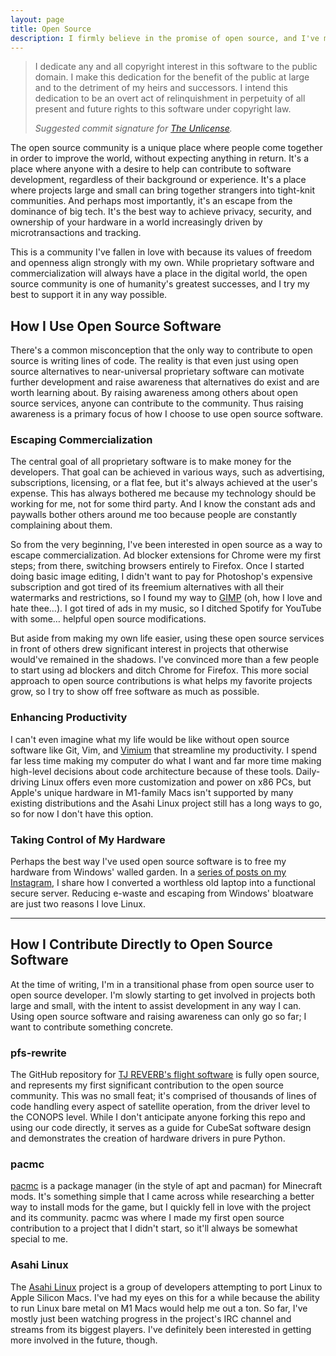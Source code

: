 ```yaml
---
layout: page
title: Open Source
description: I firmly believe in the promise of open source, and I've made many contributions to the libre software community.
---
```


> I dedicate any and all copyright interest in this software to the public domain. I make this dedication for the benefit of the public at large and to the detriment of my heirs and successors. I intend this dedication to be an overt act of relinquishment in perpetuity of all present and future rights to this software under copyright law.
> 
> *Suggested commit signature for [The Unlicense](https://unlicense.org/).*

The open source community is a unique place where people come together in order to improve the world, without expecting anything in return. It's a place where anyone with a desire to help can contribute to software development, regardless of their background or experience. It's a place where projects large and small can bring together strangers into tight-knit communities. And perhaps most importantly, it's an escape from the dominance of big tech. It's the best way to achieve privacy, security, and ownership of your hardware in a world increasingly driven by microtransactions and tracking.

This is a community I've fallen in love with because its values of freedom and openness align strongly with my own. While proprietary software and commercialization will always have a place in the digital world, the open source community is one of humanity's greatest successes, and I try my best to support it in any way possible.

## How I Use Open Source Software

There's a common misconception that the only way to contribute to open source is writing lines of code. The reality is that even just using open source alternatives to near-universal proprietary software can motivate further development and raise awareness that alternatives do exist and are worth learning about. By raising awareness among others about open source services, anyone can contribute to the community. Thus raising awareness is a primary focus of how I choose to use open source software.

### Escaping Commercialization

The central goal of all proprietary software is to make money for the developers. That goal can be achieved in various ways, such as advertising, subscriptions, licensing, or a flat fee, but it's always achieved at the user's expense. This has always bothered me because my technology should be working for me, not for some third party. And I know the constant ads and paywalls bother others around me too because people are constantly complaining about them.

So from the very beginning, I've been interested in open source as a way to escape commercialization. Ad blocker extensions for Chrome were my first steps; from there, switching browsers entirely to Firefox. Once I started doing basic image editing, I didn't want to pay for Photoshop's expensive subscription and got tired of its freemium alternatives with all their watermarks and restrictions, so I found my way to [GIMP](https://www.gimp.org/) (oh, how I love and hate thee…). I got tired of ads in my music, so I ditched Spotify for YouTube with some… helpful open source modifications.

But aside from making my own life easier, using these open source services in front of others drew significant interest in projects that otherwise would've remained in the shadows. I've convinced more than a few people to start using ad blockers and ditch Chrome for Firefox. This more social approach to open source contributions is what helps my favorite projects grow, so I try to show off free software as much as possible.

### Enhancing Productivity

I can't even imagine what my life would be like without open source software like Git, Vim, and [Vimium](https://vimium.github.io/) that streamline my productivity. I spend far less time making my computer do what I want and far more time making high-level decisions about code architecture because of these tools. Daily-driving Linux offers even more customization and power on x86 PCs, but Apple's unique hardware in M1-family Macs isn't supported by many existing distributions and the Asahi Linux project still has a long ways to go, so for now I don't have this option.

### Taking Control of My Hardware

Perhaps the best way I've used open source software is to free my hardware from Windows' walled garden. In a [series of posts on my Instagram](https://www.instagram.com/p/Ccu1AjnuSHp/), I share how I converted a worthless old laptop into a functional secure server. Reducing e-waste and escaping from Windows' bloatware are just two reasons I love Linux.

---

## How I Contribute Directly to Open Source Software

At the time of writing, I'm in a transitional phase from open source user to open source developer. I'm slowly starting to get involved in projects both large and small, with the intent to assist development in any way I can. Using open source software and raising awareness can only go so far; I want to contribute something concrete.

### pfs-rewrite

The GitHub repository for [TJ REVERB's flight software](https://github.com/TJREVERB/pfs-rewrite) is fully open source, and represents my first significant contribution to the open source community. This was no small feat; it's comprised of thousands of lines of code handling every aspect of satellite operation, from the driver level to the CONOPS level. While I don't anticipate anyone forking this repo and using our code directly, it serves as a guide for CubeSat software design and demonstrates the creation of hardware drivers in pure Python.

### pacmc

[pacmc](https://github.com/jakobkmar/pacmc) is a package manager (in the style of apt and pacman) for Minecraft mods. It's something simple that I came across while researching a better way to install mods for the game, but I quickly fell in love with the project and its community. pacmc was where I made my first open source contribution to a project that I didn't start, so it'll always be somewhat special to me.

### Asahi Linux

The [Asahi Linux](https://github.com/AsahiLinux) project is a group of developers attempting to port Linux to Apple Silicon Macs. I've had my eyes on this for a while because the ability to run Linux bare metal on M1 Macs would help me out a ton. So far, I've mostly just been watching progress in the project's IRC channel and streams from its biggest players. I've definitely been interested in getting more involved in the future, though.